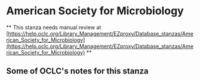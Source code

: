 # American Society for Microbiology
** This stanza needs manual review at [https://help.oclc.org/Library_Management/EZproxy/Database_stanzas/American_Society_for_Microbiology](https://help.oclc.org/Library_Management/EZproxy/Database_stanzas/American_Society_for_Microbiology) **

## Some of OCLC's notes for this stanza

&nbsp;
